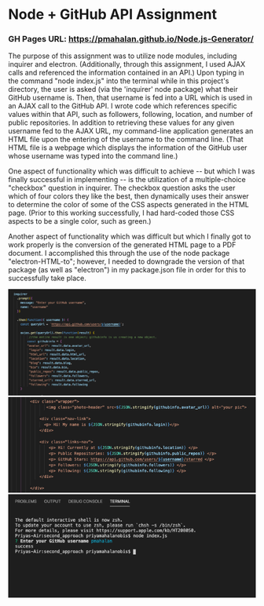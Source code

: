 # Node + GitHub API Assignment

### GH Pages URL: https://pmahalan.github.io/Node.js-Generator/

The purpose of this assignment was to utilize node modules, including inquirer and electron. (Additionally, through this assignment, I used AJAX calls and referenced the information contained in an API.) Upon typing in the command "node index.js" into the terminal while in this project's directory, the user is asked (via the 'inquirer' node package) what their GitHub username is. Then, that username is fed into a URL which is used in an AJAX call to the GitHub API. I wrote code which references specific values within that API, such as followers, following, location, and number of public repositories. In addition to retrieving these values for any given username fed to the AJAX URL, my command-line application generates an HTML file upon the entering of the username to the command line. (That HTML file is a webpage which displays the information of the GitHub user whose username was typed into the command line.)

One aspect of functionality which was difficult to achieve -- but which I was finally successful in implementing -- is the utilization of a multiple-choice "checkbox" question in inquirer. The checkbox question asks the user which of four colors they like the best, then dynamically uses their answer to determine the color of some of the CSS aspects generated in the HTML page. (Prior to this working successfully, I had hard-coded those CSS aspects to be a single color, such as green.)

Another aspect of functionality which was difficult but which I finally got to work properly is the conversion of the generated HTML page to a PDF document. I accomplished this through the use of the node package "electron-HTML-to"; however, I needed to downgrade the version of that package (as well as "electron") in my package.json file in order for this to successfully take place.

![App Screenshot](1.jpg "Picture 1")
![App Screenshot](2.jpg "Picture 2")
![App Screenshot](3.jpg "Picture 3")
